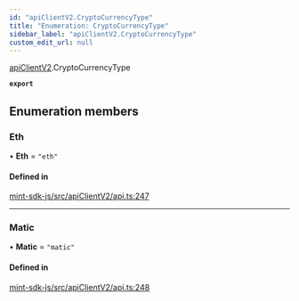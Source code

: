```yaml
---
id: "apiClientV2.CryptoCurrencyType"
title: "Enumeration: CryptoCurrencyType"
sidebar_label: "apiClientV2.CryptoCurrencyType"
custom_edit_url: null
---
```


[apiClientV2](../modules/apiClientV2).CryptoCurrencyType

**`export`**

## Enumeration members

### Eth

• **Eth** = `"eth"`

#### Defined in

[mint-sdk-js/src/apiClientV2/api.ts:247](https://github.com/KyuzanInc/mint-sdk-js/blob/d2ac52e/src/apiClientV2/api.ts#L247)

___

### Matic

• **Matic** = `"matic"`

#### Defined in

[mint-sdk-js/src/apiClientV2/api.ts:248](https://github.com/KyuzanInc/mint-sdk-js/blob/d2ac52e/src/apiClientV2/api.ts#L248)
